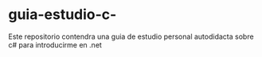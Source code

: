 # guia-estudio-c-
Este repositorio contendra una guia de estudio personal autodidacta sobre c# para introducirme en .net
